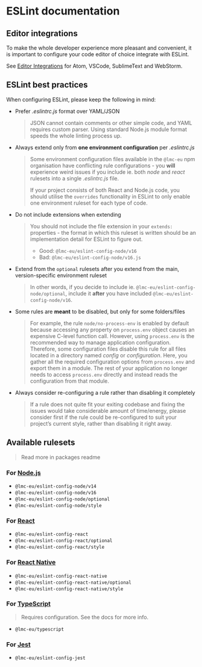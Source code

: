 # ESLint documentation

## Editor integrations

To make the whole developer experience more pleasant and convenient, it is important to configure your code editor of choice integrate with ESLint.

See [Editor Integrations](editor-integrations.md) for Atom, VSCode, SublimeText and WebStorm.

## ESLint best practices

When configuring ESLint, please keep the following in mind:

- Prefer _.eslintrc.js_ format over YAML/JSON

  > JSON cannot contain comments or other simple code, and YAML requires custom parser. Using standard Node.js module format speeds the whole linting process up.

- Always extend only from **one environment configuration** per _.eslintrc.js_

  > Some environment configuration files available in the `@lmc-eu` npm organisation have conflicting rule configurations - you **will** experience weird issues if you include ie. both _node_ and _react_ rulesets into a single _.eslintrc.js_ file.
  >
  > If your project consists of both React and Node.js code, you should utilise the `overrides` functionality in ESLint to only enable one environment ruleset for each type of code.

- Do not include extensions when extending

  > You should not include the file extension in your `extends:` properties - the format in which this ruleset is written should be an implementation detail for ESLint to figure out.
  >
  > - Good: `@lmc-eu/eslint-config-node/v16`
  > - Bad: `@lmc-eu/eslint-config-node/v16.js`

- Extend from the `optional` rulesets after you extend from the main, version-specific environment ruleset

  > In other words, if you decide to include ie. `@lmc-eu/eslint-config-node/optional`, include it **after** you have included `@lmc-eu/eslint-config-node/v16`.

- Some rules are **meant** to be disabled, but only for some folders/files

  > For example, the rule `node/no-process-env` is enabled by default because accessing any property on `process.env` object causes an expensive C-level function call. However, using `process.env` is the recommended way to manage application configuration. Therefore, some configuration files disable this rule for all files located in a directory named _config_ or _configuration_. Here, you gather all the required configuration options from `process.env` and export them in a module. The rest of your application no longer needs to access `process.env` directly and instead reads the configuration from that module.

- Always consider re-configuring a rule rather than disabling it completely
  > If a rule does not quite fit your exiting codebase and fixing the issues would take considerable amount of time/energy, please consider first if the rule could be re-configured to suit your project’s current style, rather than disabling it right away.

## Available rulesets

> Read more in packages readme

### For [Node.js][nodejs-docs]

- `@lmc-eu/eslint-config-node/v14`
- `@lmc-eu/eslint-config-node/v16`
- `@lmc-eu/eslint-config-node/optional`
- `@lmc-eu/eslint-config-node/style`

### For [React][react-docs]

- `@lmc-eu/eslint-config-react`
- `@lmc-eu/eslint-config-react/optional`
- `@lmc-eu/eslint-config-react/style`

### For [React Native][react-native-docs]

- `@lmc-eu/eslint-config-react-native`
- `@lmc-eu/eslint-config-react-native/optional`
- `@lmc-eu/eslint-config-react-native/style`

### For [TypeScript][typescript-docs]

> Requires configuration. See the docs for more info.

- `@lmc-eu/typescript`

### For [Jest][jest-docs]

- `@lmc-eu/eslint-config-jest`

[nodejs-docs]: ../../packages/eslint-config-node
[react-docs]: ../../packages/eslint-config-react
[react-native-docs]: ../../packages/eslint-config-react-native
[typescript-docs]: ../../packages/eslint-config-typescript
[jest-docs]: ../../packages/eslint-config-jest
